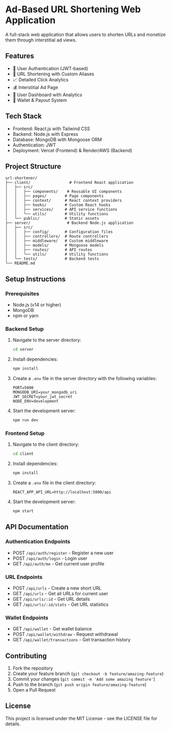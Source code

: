 # Ad-Based URL Shortening Web Application

A full-stack web application that allows users to shorten URLs and monetize them through interstitial ad views.

## Features

- 🔐 User Authentication (JWT-based)
- 🔗 URL Shortening with Custom Aliases
- 📈 Detailed Click Analytics
- 💰 Interstitial Ad Page
- 🧮 User Dashboard with Analytics
- 💸 Wallet & Payout System

## Tech Stack

- Frontend: React.js with Tailwind CSS
- Backend: Node.js with Express
- Database: MongoDB with Mongoose ORM
- Authentication: JWT
- Deployment: Vercel (Frontend) & Render/AWS (Backend)

## Project Structure

```
url-shortener/
├── client/                 # Frontend React application
│   ├── src/
│   │   ├── components/    # Reusable UI components
│   │   ├── pages/        # Page components
│   │   ├── context/      # React context providers
│   │   ├── hooks/        # Custom React hooks
│   │   ├── services/     # API service functions
│   │   └── utils/        # Utility functions
│   └── public/           # Static assets
├── server/                # Backend Node.js application
│   ├── src/
│   │   ├── config/       # Configuration files
│   │   ├── controllers/  # Route controllers
│   │   ├── middleware/   # Custom middleware
│   │   ├── models/       # Mongoose models
│   │   ├── routes/       # API routes
│   │   └── utils/        # Utility functions
│   └── tests/            # Backend tests
└── README.md
```

## Setup Instructions

### Prerequisites

- Node.js (v14 or higher)
- MongoDB
- npm or yarn

### Backend Setup

1. Navigate to the server directory:
   ```bash
   cd server
   ```

2. Install dependencies:
   ```bash
   npm install
   ```

3. Create a `.env` file in the server directory with the following variables:
   ```
   PORT=5000
   MONGODB_URI=your_mongodb_uri
   JWT_SECRET=your_jwt_secret
   NODE_ENV=development
   ```

4. Start the development server:
   ```bash
   npm run dev
   ```

### Frontend Setup

1. Navigate to the client directory:
   ```bash
   cd client
   ```

2. Install dependencies:
   ```bash
   npm install
   ```

3. Create a `.env` file in the client directory:
   ```
   REACT_APP_API_URL=http://localhost:5000/api
   ```

4. Start the development server:
   ```bash
   npm start
   ```

## API Documentation

### Authentication Endpoints

- POST `/api/auth/register` - Register a new user
- POST `/api/auth/login` - Login user
- GET `/api/auth/me` - Get current user profile

### URL Endpoints

- POST `/api/urls` - Create a new short URL
- GET `/api/urls` - Get all URLs for current user
- GET `/api/urls/:id` - Get URL details
- GET `/api/urls/:id/stats` - Get URL statistics

### Wallet Endpoints

- GET `/api/wallet` - Get wallet balance
- POST `/api/wallet/withdraw` - Request withdrawal
- GET `/api/wallet/transactions` - Get transaction history

## Contributing

1. Fork the repository
2. Create your feature branch (`git checkout -b feature/amazing-feature`)
3. Commit your changes (`git commit -m 'Add some amazing feature'`)
4. Push to the branch (`git push origin feature/amazing-feature`)
5. Open a Pull Request

## License

This project is licensed under the MIT License - see the LICENSE file for details. 
